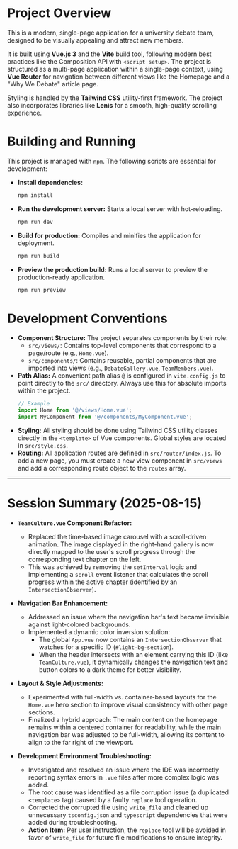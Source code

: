 # Project Overview

This is a modern, single-page application for a university debate team, designed to be visually appealing and attract new members.

It is built using **Vue.js 3** and the **Vite** build tool, following modern best practices like the Composition API with `<script setup>`. The project is structured as a multi-page application within a single-page context, using **Vue Router** for navigation between different views like the Homepage and a "Why We Debate" article page.

Styling is handled by the **Tailwind CSS** utility-first framework. The project also incorporates libraries like **Lenis** for a smooth, high-quality scrolling experience.

# Building and Running

This project is managed with `npm`. The following scripts are essential for development:

*   **Install dependencies:**
    ```bash
    npm install
    ```

*   **Run the development server:**
    Starts a local server with hot-reloading.
    ```bash
    npm run dev
    ```

*   **Build for production:**
    Compiles and minifies the application for deployment.
    ```bash
    npm run build
    ```

*   **Preview the production build:**
    Runs a local server to preview the production-ready application.
    ```bash
    npm run preview
    ```

# Development Conventions

*   **Component Structure:** The project separates components by their role:
    *   `src/views/`: Contains top-level components that correspond to a page/route (e.g., `Home.vue`).
    *   `src/components/`: Contains reusable, partial components that are imported into views (e.g., `DebateGallery.vue`, `TeamMembers.vue`).
*   **Path Alias:** A convenient path alias `@` is configured in `vite.config.js` to point directly to the `src/` directory. Always use this for absolute imports within the project.
    ```javascript
    // Example
    import Home from '@/views/Home.vue';
    import MyComponent from '@/components/MyComponent.vue';
    ```
*   **Styling:** All styling should be done using Tailwind CSS utility classes directly in the `<template>` of Vue components. Global styles are located in `src/style.css`.
*   **Routing:** All application routes are defined in `src/router/index.js`. To add a new page, you must create a new view component in `src/views` and add a corresponding route object to the `routes` array.

---
# Session Summary (2025-08-15)

- **`TeamCulture.vue` Component Refactor:**
  - Replaced the time-based image carousel with a scroll-driven animation. The image displayed in the right-hand gallery is now directly mapped to the user's scroll progress through the corresponding text chapter on the left.
  - This was achieved by removing the `setInterval` logic and implementing a `scroll` event listener that calculates the scroll progress within the active chapter (identified by an `IntersectionObserver`).

- **Navigation Bar Enhancement:**
  - Addressed an issue where the navigation bar's text became invisible against light-colored backgrounds.
  - Implemented a dynamic color inversion solution:
    - The global `App.vue` now contains an `IntersectionObserver` that watches for a specific ID (`#light-bg-section`).
    - When the header intersects with an element carrying this ID (like `TeamCulture.vue`), it dynamically changes the navigation text and button colors to a dark theme for better visibility.

- **Layout & Style Adjustments:**
  - Experimented with full-width vs. container-based layouts for the `Home.vue` hero section to improve visual consistency with other page sections.
  - Finalized a hybrid approach: The main content on the homepage remains within a centered container for readability, while the main navigation bar was adjusted to be full-width, allowing its content to align to the far right of the viewport.

- **Development Environment Troubleshooting:**
  - Investigated and resolved an issue where the IDE was incorrectly reporting syntax errors in `.vue` files after more complex logic was added.
  - The root cause was identified as a file corruption issue (a duplicated `<template>` tag) caused by a faulty `replace` tool operation.
  - Corrected the corrupted file using `write_file` and cleaned up unnecessary `tsconfig.json` and `typescript` dependencies that were added during troubleshooting.
  - **Action Item:** Per user instruction, the `replace` tool will be avoided in favor of `write_file` for future file modifications to ensure integrity.